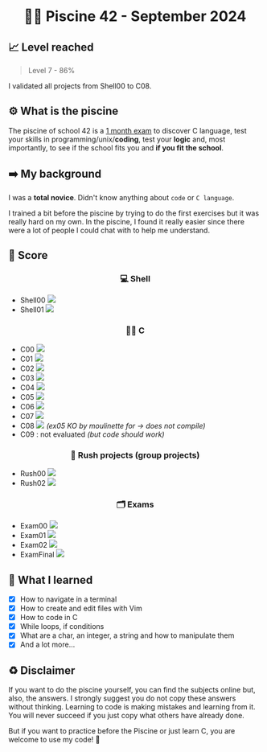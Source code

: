 <h1 align="center"> 🏊‍♀️ <strong>Piscine 42 - September 2024</strong> </h1>

## 📈 **Level reached**
> Level 7 - 86%

I validated all projects from Shell00 to C08.

## ⚙️ **What is the piscine**
The piscine of school 42 is a <ins>1 month exam</ins> to discover C language, test your skills in programming/unix/**coding**, test your **logic** and, most importantly, to see if the school fits you and **if you fit the school**.

## ➡️ **My background**
I was a **total novice**. Didn't know anything about `code` or `C language`.

I trained a bit before the piscine by trying to do the first exercises but it was really hard on my own. In the piscine, I found it really easier since there were a lot of people I could chat with to help me understand.

## 🎯 **Score**
<h3 align="center"> 💻 <strong>Shell</strong> </h3>

- Shell00 ![](https://geps.dev/progress/60)
- Shell01 ![](https://geps.dev/progress/55)

<h3 align="center"> 👩‍💻 <strong>C</strong> </h3>

- C00 ![](https://geps.dev/progress/85)
- C01 ![](https://geps.dev/progress/100)
- C02 ![](https://geps.dev/progress/75)
- C03 ![](https://geps.dev/progress/75)
- C04 ![](https://geps.dev/progress/85)
- C05 ![](https://geps.dev/progress/80)
- C06 ![](https://geps.dev/progress/70)
- C07 ![](https://geps.dev/progress/60)
- C08 ![](https://geps.dev/progress/70) *(ex05 KO by moulinette for -> does not compile)*
- C09 : not evaluated *(but code should work)*

<h3 align="center"> 🤝 <strong>Rush projects (group projects)</strong> </h3>

- Rush00 ![](https://geps.dev/progress/10)
- Rush02 ![](https://geps.dev/progress/52)

<h3 align="center"> 🗂️ <strong>Exams</strong> </h3>

- Exam00 ![](https://geps.dev/progress/30) 
- Exam01 ![](https://geps.dev/progress/40)
- Exam02 ![](https://geps.dev/progress/70)
- ExamFinal ![](https://geps.dev/progress/60)

## 🧠 **What I learned**
- [x] How to navigate in a terminal
- [x] How to create and edit files with Vim
- [x] How to code in C
- [x] While loops, if conditions
- [x] What are a char, an integer, a string and how to manipulate them
- [x] And a lot more...

## ♻️ **Disclaimer**
If you want to do the piscine yourself, you can find the subjects online but, also, the answers. I strongly suggest you do not copy these answers without thinking. Learning to code is making mistakes and learning from it. You will never succeed if you just copy what others have already done.

But if you want to practice before the Piscine or just learn C, you are welcome to use my code! 🙂
